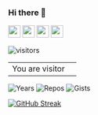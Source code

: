 ### Hi there 👋


<p><a href="https://www.twitter.com/yunuseysr"><img src="https://img.shields.io/badge/twitter-%231DA1F2.svg?&style=for-the-badge&logo=twitter&logoColor=white" height=25></a> <a href="https://www.linkedin.com/in/yunusemreyasar"><img src="https://img.shields.io/badge/linkedin-%230077B5.svg?&style=for-the-badge&logo=linkedin&logoColor=white" height=25></a> <a href="https://www.instagram.com/yunusemreyasar/"><img src="https://img.shields.io/badge/instagram-%23E4405F.svg?&style=for-the-badge&logo=instagram&logoColor=white" height=25></a> <a href="https://medium.com/@yunusemreyasar"><img src="https://img.shields.io/badge/medium-%2312100E.svg?&style=for-the-badge&logo=medium&logoColor=white" height=25></a> <!-- <a href="https://dev.to/mokkapps"><img src="https://img.shields.io/badge/DEV.TO-%230A0A0A.svg?&style=for-the-badge&logo=dev-dot-to&logoColor=white" height=25></a></p>
<p><a href="https://www.mokkapps.de">➡️ Check out my website</a></p> -->

![visitors](https://visitor-badge.glitch.me/badge?page_id=yunuseysr.id&left_color=green&right_color=red)
  
  
<table>
  <tr>
    <td>You are visitor</td>
    <td><img src="https://profile-counter.glitch.me/yunuseysr/count.svg" alt="" /></td>
  </tr>
</table>

![Years](https://badges.pufler.dev/years/yunuseysr)
![Repos](https://badges.pufler.dev/repos/yunuseysr)
![Gists](https://badges.pufler.dev/gists/yunuseysr)

[![GitHub Streak](https://github-readme-streak-stats.herokuapp.com/?user=yunuseysr)](https://git.io/streak-stats)



<!--
**yunuseysr/yunuseysr** is a ✨ _special_ ✨ repository because its `README.md` (this file) appears on your GitHub profile.

Here are some ideas to get you started:

- 🔭 I’m currently working on ...



- 🌱 I’m currently learning ...




- 👯 I’m looking to collaborate on ...




- 🤔 I’m looking for help with ...



- 💬 Ask me about ...




- 📫 How to reach me: ...




- 😄 Pronouns: ...




- ⚡ Fun fact: ...


-->



